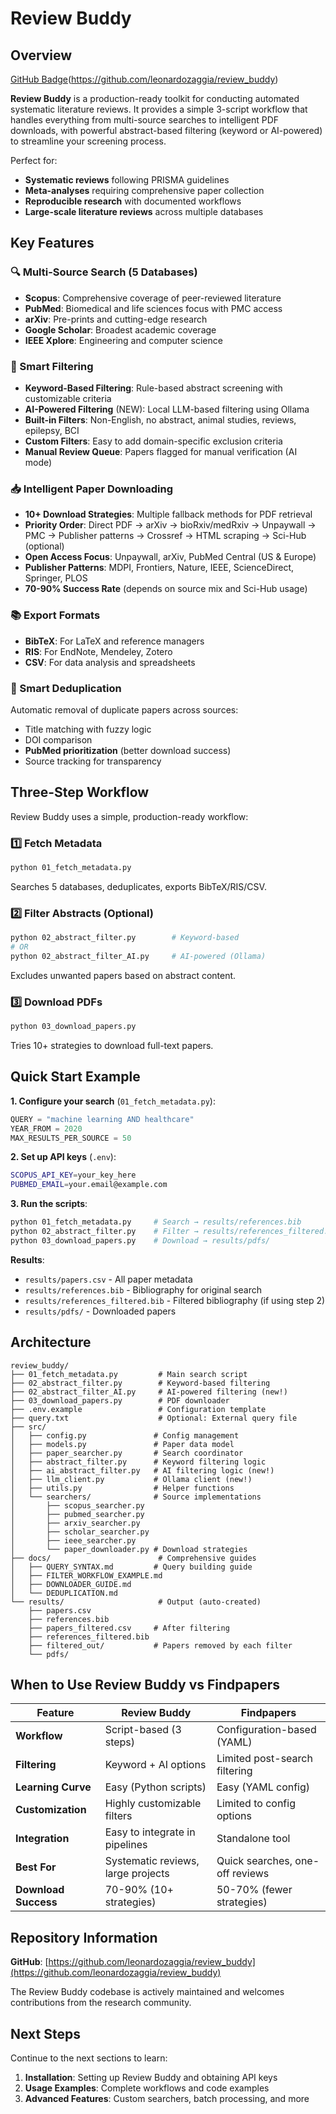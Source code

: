 # <i class="fa-brands fa-simplybuilt"></i> Review Buddy

## Overview

[GitHub Badge](https://img.shields.io/badge/GitHub-Repository-blue?logo=github)(https://github.com/leonardozaggia/review_buddy)

**Review Buddy** is a production-ready toolkit for conducting automated systematic literature reviews. It provides a simple 3-script workflow that handles everything from multi-source searches to intelligent PDF downloads, with powerful abstract-based filtering (keyword or AI-powered) to streamline your screening process.

Perfect for:
- **Systematic reviews** following PRISMA guidelines
- **Meta-analyses** requiring comprehensive paper collection
- **Reproducible research** with documented workflows
- **Large-scale literature reviews** across multiple databases

## Key Features

### 🔍 Multi-Source Search (5 Databases)
- **Scopus**: Comprehensive coverage of peer-reviewed literature
- **PubMed**: Biomedical and life sciences focus with PMC access
- **arXiv**: Pre-prints and cutting-edge research
- **Google Scholar**: Broadest academic coverage
- **IEEE Xplore**: Engineering and computer science

### 🎯 Smart Filtering
- **Keyword-Based Filtering**: Rule-based abstract screening with customizable criteria
- **AI-Powered Filtering** (NEW): Local LLM-based filtering using Ollama
- **Built-in Filters**: Non-English, no abstract, animal studies, reviews, epilepsy, BCI
- **Custom Filters**: Easy to add domain-specific exclusion criteria
- **Manual Review Queue**: Papers flagged for manual verification (AI mode)

### 📥 Intelligent Paper Downloading
- **10+ Download Strategies**: Multiple fallback methods for PDF retrieval
- **Priority Order**: Direct PDF → arXiv → bioRxiv/medRxiv → Unpaywall → PMC → Publisher patterns → Crossref → HTML scraping → Sci-Hub (optional)
- **Open Access Focus**: Unpaywall, arXiv, PubMed Central (US & Europe)
- **Publisher Patterns**: MDPI, Frontiers, Nature, IEEE, ScienceDirect, Springer, PLOS
- **70-90% Success Rate** (depends on source mix and Sci-Hub usage)

### 📚 Export Formats
- **BibTeX**: For LaTeX and reference managers
- **RIS**: For EndNote, Mendeley, Zotero
- **CSV**: For data analysis and spreadsheets

### 🔄 Smart Deduplication
Automatic removal of duplicate papers across sources:
- Title matching with fuzzy logic
- DOI comparison
- **PubMed prioritization** (better download success)
- Source tracking for transparency

## Three-Step Workflow

Review Buddy uses a simple, production-ready workflow:

### 1️⃣ Fetch Metadata
```bash
python 01_fetch_metadata.py
```
Searches 5 databases, deduplicates, exports BibTeX/RIS/CSV.

### 2️⃣ Filter Abstracts (Optional)
```bash
python 02_abstract_filter.py        # Keyword-based
# OR
python 02_abstract_filter_AI.py     # AI-powered (Ollama)
```
Excludes unwanted papers based on abstract content.

### 3️⃣ Download PDFs
```bash
python 03_download_papers.py
```
Tries 10+ strategies to download full-text papers.

## Quick Start Example

**1. Configure your search** (`01_fetch_metadata.py`):
```python
QUERY = "machine learning AND healthcare"
YEAR_FROM = 2020
MAX_RESULTS_PER_SOURCE = 50
```

**2. Set up API keys** (`.env`):
```bash
SCOPUS_API_KEY=your_key_here
PUBMED_EMAIL=your.email@example.com
```

**3. Run the scripts**:
```bash
python 01_fetch_metadata.py     # Search → results/references.bib
python 02_abstract_filter.py    # Filter → results/references_filtered.bib  
python 03_download_papers.py    # Download → results/pdfs/
```

**Results**:
- `results/papers.csv` - All paper metadata
- `results/references.bib` - Bibliography for original search
- `results/references_filtered.bib` - Filtered bibliography (if using step 2)
- `results/pdfs/` - Downloaded papers

## Architecture

```
review_buddy/
├── 01_fetch_metadata.py         # Main search script
├── 02_abstract_filter.py        # Keyword-based filtering
├── 02_abstract_filter_AI.py     # AI-powered filtering (new!)
├── 03_download_papers.py        # PDF downloader
├── .env.example                 # Configuration template
├── query.txt                    # Optional: External query file
├── src/
│   ├── config.py               # Config management
│   ├── models.py               # Paper data model
│   ├── paper_searcher.py       # Search coordinator
│   ├── abstract_filter.py      # Keyword filtering logic
│   ├── ai_abstract_filter.py   # AI filtering logic (new!)
│   ├── llm_client.py           # Ollama client (new!)
│   ├── utils.py                # Helper functions
│   └── searchers/              # Source implementations
│       ├── scopus_searcher.py
│       ├── pubmed_searcher.py
│       ├── arxiv_searcher.py
│       ├── scholar_searcher.py
│       ├── ieee_searcher.py
│       └── paper_downloader.py # Download strategies
├── docs/                        # Comprehensive guides
│   ├── QUERY_SYNTAX.md         # Query building guide
│   ├── FILTER_WORKFLOW_EXAMPLE.md
│   ├── DOWNLOADER_GUIDE.md
│   └── DEDUPLICATION.md
└── results/                     # Output (auto-created)
    ├── papers.csv
    ├── references.bib
    ├── papers_filtered.csv     # After filtering
    ├── references_filtered.bib
    ├── filtered_out/           # Papers removed by each filter
    └── pdfs/
```
## When to Use Review Buddy vs Findpapers

| Feature | Review Buddy | Findpapers |
|---------|---------------|------------|
| **Workflow** | Script-based (3 steps) | Configuration-based (YAML) |
| **Filtering** | Keyword + AI options | Limited post-search filtering |
| **Learning Curve** | Easy (Python scripts) | Easy (YAML config) |
| **Customization** | Highly customizable filters | Limited to config options |
| **Integration** | Easy to integrate in pipelines | Standalone tool |
| **Best For** | Systematic reviews, large projects | Quick searches, one-off reviews |
| **Download Success** | 70-90% (10+ strategies) | 50-70% (fewer strategies) |

## Repository Information

**GitHub**: [https://github.com/leonardozaggia/review_buddy](https://github.com/leonardozaggia/review_buddy)

The Review Buddy codebase is actively maintained and welcomes contributions from the research community.

## Next Steps

Continue to the next sections to learn:
1. **Installation**: Setting up Review Buddy and obtaining API keys
2. **Usage Examples**: Complete workflows and code examples
3. **Advanced Features**: Custom searchers, batch processing, and more
